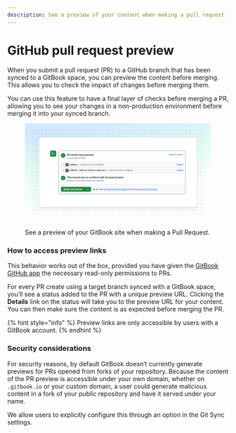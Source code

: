 ```yaml
---
description: See a preview of your content when making a pull request in GitHub
---
```


# GitHub pull request preview

When you submit a pull request (PR) to a GitHub branch that has been synced to a GitBook space, you can preview the content before merging. This allows you to check the impact of changes before merging them.

You can use this feature to have a final layer of checks before merging a PR, allowing you to see your changes in a non-production environment before merging it into your synced branch.

<figure><img src="../../.gitbook/assets/10_01_25_git_sync_preview.svg" alt="A GitBook screenshot showing a docs preview in a pull request" ><figcaption><p>See a preview of your GitBook site when making a Pull Request.</p></figcaption></figure>

### How to access preview links

This behavior works out of the box, provided you have given the [GitBook GitHub app](https://github.com/apps/gitbook-com) the necessary read-only permissions to PRs.

For every PR create using a target branch synced with a GitBook space, you’ll see a status added to the PR with a unique preview URL. Clicking the **Details** link on the status will take you to the preview URL for your content. You can then make sure the content is as expected before merging the PR.

{% hint style="info" %}
Preview links are only accessible by users with a GitBook account.
{% endhint %}

### Security considerations

For security reasons, by default GitBook doesn’t currently generate previews for PRs opened from forks of your repository. Because the content of the PR preview is accessible under your own domain, whether on `.gitbook.io` or your custom domain, a user could generate malicious content in a fork of your public repository and have it served under your name.

We allow users to explicitly configure this through an option in the Git Sync settings.
